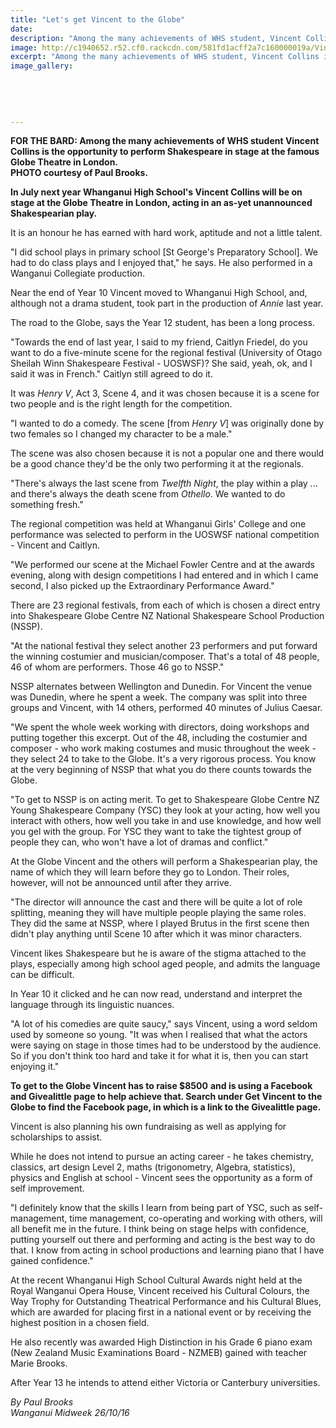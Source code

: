 ```yaml
---
title: "Let's get Vincent to the Globe"
date: 
description: "Among the many achievements of WHS student, Vincent Collins is the opportunity to perform Shakespeare in stage at the famous Globe Theatre in London..."
image: http://c1940652.r52.cf0.rackcdn.com/581fd1acff2a7c160000019a/Vincent-Collins-going-to-Globe-Theatre-in-London-RCP-26-Oct-2016.jpg
excerpt: "Among the many achievements of WHS student, Vincent Collins is the opportunity to perform Shakespeare in stage at the famous Globe Theatre in London..."
image_gallery:
    
    
    
    
    
---
```


<p><strong>FOR THE BARD: Among the many achievements of WHS student Vincent Collins is the opportunity to perform Shakespeare in stage at the famous Globe Theatre in London.&nbsp;<br />PHOTO courtesy of Paul Brooks.&nbsp;</strong></p>
<p><strong>In July next year Whanganui High School's Vincent Collins will be on stage at the Globe Theatre in London, acting in an as-yet unannounced Shakespearian play.</strong></p>
<p>It is an honour he has earned with hard work, aptitude and not a little talent.</p>
<p>"I did school plays in primary school [St George's Preparatory School]. We had to do class plays and I enjoyed that," he says. He also performed in a Wanganui Collegiate production.</p>
<p>Near the end of Year 10 Vincent moved to Whanganui High School, and, although not a drama student, took part in the production of&nbsp;<em>Annie</em>&nbsp;last year.</p>
<p>The road to the Globe, says the Year 12 student, has been a long process.</p>
<p>"Towards the end of last year, I said to my friend, Caitlyn Friedel, do you want to do a five-minute scene for the regional festival (University of Otago Sheilah Winn Shakespeare Festival - UOSWSF)? She said, yeah, ok, and I said it was in French." Caitlyn still agreed to do it.</p>
<p>It was&nbsp;<em>Henry V</em>, Act 3, Scene 4, and it was chosen because it is a scene for two people and is the right length for the competition.</p>
<p>"I wanted to do a comedy. The scene [from&nbsp;<em>Henry V</em>] was originally done by two females so I changed my character to be a male."</p>
<p>The scene was also chosen because it is not a popular one and there would be a good chance they'd be the only two performing it at the regionals.</p>
<p>"There's always the last scene from&nbsp;<em>Twelfth Night</em>, the play within a play ... and there's always the death scene from&nbsp;<em>Othello</em>. We wanted to do something fresh."</p>
<p>The regional competition was held at Whanganui Girls' College and one performance was selected to perform in the UOSWSF national competition - Vincent and Caitlyn.</p>
<p>"We performed our scene at the Michael Fowler Centre and at the awards evening, along with design competitions I had entered and in which I came second, I also picked up the Extraordinary Performance Award."</p>
<p>There are 23 regional festivals, from each of which is chosen a direct entry into Shakespeare Globe Centre NZ National Shakespeare School Production (NSSP).</p>
<p>"At the national festival they select another 23 performers and put forward the winning costumier and musician/composer. That's a total of 48 people, 46 of whom are performers. Those 46 go to NSSP."</p>
<p>NSSP alternates between Wellington and Dunedin. For Vincent the venue was Dunedin, where he spent a week. The company was split into three groups and Vincent, with 14 others, performed 40 minutes of Julius Caesar.</p>
<p>"We spent the whole week working with directors, doing workshops and putting together this excerpt. Out of the 48, including the costumier and composer - who work making costumes and music throughout the week - they select 24 to take to the Globe. It's a very rigorous process. You know at the very beginning of NSSP that what you do there counts towards the Globe.</p>
<p>"To get to NSSP is on acting merit. To get to Shakespeare Globe Centre NZ Young Shakespeare Company (YSC) they look at your acting, how well you interact with others, how well you take in and use knowledge, and how well you gel with the group. For YSC they want to take the tightest group of people they can, who won't have a lot of dramas and conflict."</p>
<p>At the Globe Vincent and the others will perform a Shakespearian play, the name of which they will learn before they go to London. Their roles, however, will not be announced until after they arrive.</p>
<p>"The director will announce the cast and there will be quite a lot of role splitting, meaning they will have multiple people playing the same roles. They did the same at NSSP, where I played Brutus in the first scene then didn't play anything until Scene 10 after which it was minor characters.</p>
<p>Vincent likes Shakespeare but he is aware of the stigma attached to the plays, especially among high school aged people, and admits the language can be difficult.</p>
<p>In Year 10 it clicked and he can now read, understand and interpret the language through its linguistic nuances.</p>
<p>"A lot of his comedies are quite saucy," says Vincent, using a word seldom used by someone so young. "It was when I realised that what the actors were saying on stage in those times had to be understood by the audience. So if you don't think too hard and take it for what it is, then you can start enjoying it."</p>
<p><strong>To get to the Globe Vincent has to raise $8500</strong> <strong>and is using a Facebook and Givealittle page to help achieve that. Search under Get Vincent to the Globe to find the Facebook page, in which is a link to the Givealittle page.</strong></p>
<p>Vincent is also planning his own fundraising as well as applying for scholarships to assist.</p>
<p>While he does not intend to pursue an acting career - he takes chemistry, classics, art design Level 2, maths (trigonometry, Algebra, statistics), physics and English at school - Vincent sees the opportunity as a form of self improvement.</p>
<p>"I definitely know that the skills I learn from being part of YSC, such as self-management, time management, co-operating and working with others, will all benefit me in the future. I think being on stage helps with confidence, putting yourself out there and performing and acting is the best way to do that. I know from acting in school productions and learning piano that I have gained confidence."</p>
<p>At the recent Whanganui High School Cultural Awards night held at the Royal Wanganui Opera House, Vincent received his Cultural Colours, the Way Trophy for Outstanding Theatrical Performance and his Cultural Blues, which are awarded for placing first in a national event or by receiving the highest position in a chosen field.</p>
<p>He also recently was awarded High Distinction in his Grade 6 piano exam (New Zealand Music Examinations Board - NZMEB) gained with teacher Marie Brooks.</p>
<p>After Year 13 he intends to attend either Victoria or Canterbury universities.</p>
<p><em>By Paul Brooks</em><br /><em>Wanganui Midweek 26/10/16</em></p>

